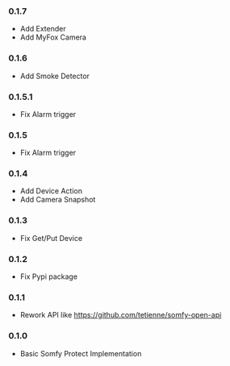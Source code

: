 ### 0.1.7
* Add Extender
* Add MyFox Camera
### 0.1.6
* Add Smoke Detector

### 0.1.5.1
* Fix Alarm trigger

### 0.1.5
* Fix Alarm trigger


### 0.1.4
* Add Device Action
* Add Camera Snapshot

### 0.1.3
* Fix Get/Put Device

### 0.1.2
* Fix Pypi package

### 0.1.1
* Rework API like https://github.com/tetienne/somfy-open-api

### 0.1.0
* Basic Somfy Protect Implementation

